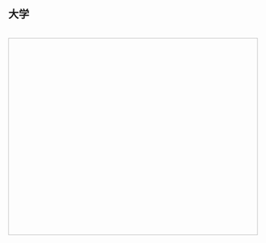 ## 大学
<div v-for="(item, index) in pictures">
  <br/>
  <img class='colleage-img' :data-src="`http://${item.path}`" style="width:600px;min-height:400px" >
</div>

<script>
  import { getPicturesByType } from '../../../.vitepress/service/api.js'

  export default {
    data() {
      return {
        pictures: [],
      }
    },
    created() {

    },
    mounted() {
       getPicturesByType('大学').then(res => {
        this.pictures = res
        this.$nextTick(() => {
          // 懒加载
          const imgs = document.querySelectorAll('.colleage-img')
          const callback = (entries) => {
            entries.forEach(entry => {
              if (entry.isIntersecting) {
                const img = entry.target;
                const data_src = img.getAttribute('data-src');
                img.setAttribute('src', data_src)
                observer.unobserve(img);
              }
            })
          }
          const observer = new IntersectionObserver(callback)
          imgs.forEach( image => {
            observer.observe(image)
          })
        })
      })
    }
}
</script>